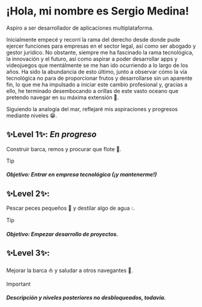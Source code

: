 # ¡Hola, mi nombre es Sergio Medina!

Aspiro a ser desarrollador de aplicaciones multiplataforma.

Inicialmente empecé y recorrí la rama del derecho desde donde pude ejercer funciones para empresas en el sector legal, así como ser abogado y gestor jurídico. No obstante, siempre me ha fascinado la rama tecnológica, la innovación y el futuro, así como aspirar a poder desarrollar apps y videojuegos que mentálmente se me han ido ocurriendo a lo largo de los años. Ha sido la abundancia de esto último, junto a observar cómo la vía tecnológica no para de proporcionar frutos y desarrollarse sin un aparente fin, lo que me ha impulsado a iniciar este cambio profesional y, gracias a ello, he terminado desembocando a orillas de este vasto oceano que pretendo navegar en su máxima extensión 🌊.

Siguiendo la analogía del mar, reflejaré mis aspiraciones y progresos mediante niveles 😁.

## ✨Level 1✨: _En progreso_
Construir barca, remos y procurar que flote 🚣. 
> [!TIP]
> ##### Objetivo: Entrar en empresa tecnológica (¡y mantenerme!) 

## ✨Level 2✨: 
Pescar peces pequeños 🎣 y destilar algo de agua 💧.
> [!TIP]
> ##### Objetivo: Empezar desarrollo de proyectos.

## ✨Level 3✨:
Mejorar la barca ⛵ y saludar a otros navegantes 🙋.

> [!IMPORTANT]
> ##### Descripción  y niveles posteriores no desbloqueados, todavía.

